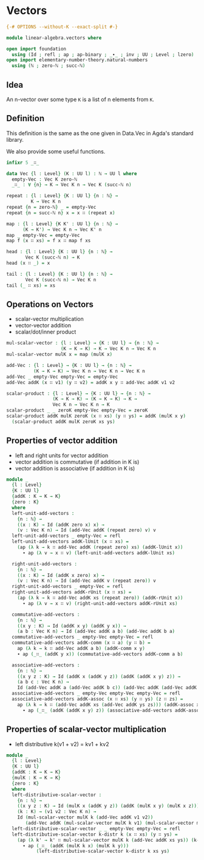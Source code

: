 # Vectors

```agda
{-# OPTIONS --without-K --exact-split #-}

module linear-algebra.vectors where

open import foundation
  using (Id ; refl ; ap ; ap-binary ; _∙_ ; inv ; UU ; Level ; lzero)
open import elementary-number-theory.natural-numbers
  using (ℕ ; zero-ℕ ; succ-ℕ)
```
## Idea

An n-vector over some type `K` is a list of n elements from `K`.

## Definition

This definition is the same as the one given in Data.Vec in Agda's standard library.

We also provide some useful functions.

```agda
infixr 5 _∷_

data Vec {l : Level} (K : UU l) : ℕ → UU l where
  empty-Vec : Vec K zero-ℕ
  _∷_ : ∀ {n} → K → Vec K n → Vec K (succ-ℕ n)

repeat : {l : Level} {K : UU l} {n : ℕ} →
         K → Vec K n
repeat {n = zero-ℕ} _ = empty-Vec
repeat {n = succ-ℕ n} x = x ∷ (repeat x)

map : {l : Level} {K K' : UU l} {n : ℕ} →
      (K → K') → Vec K n → Vec K' n
map _ empty-Vec = empty-Vec
map f (x ∷ xs) = f x ∷ map f xs

head : {l : Level} {K : UU l} {n : ℕ} →
       Vec K (succ-ℕ n) → K
head (x ∷ _) = x

tail : {l : Level} {K : UU l} {n : ℕ} →
       Vec K (succ-ℕ n) → Vec K n
tail (_ ∷ xs) = xs
```

## Operations on Vectors

 - scalar-vector multiplication
 - vector-vector addition
 - scalar/dot/inner product

```agda
mul-scalar-vector : {l : Level} → {K : UU l} → {n : ℕ} →
                    (K → K → K) → K → Vec K n → Vec K n
mul-scalar-vector mulK x = map (mulK x)

add-Vec : {l : Level} → {K : UU l} → {n : ℕ} →
          (K → K → K) → Vec K n → Vec K n → Vec K n
add-Vec _ empty-Vec empty-Vec = empty-Vec
add-Vec addK (x ∷ v1) (y ∷ v2) = addK x y ∷ add-Vec addK v1 v2

scalar-product : {l : Level} → {K : UU l} → {n : ℕ} →
                 (K → K → K) → (K → K → K) → K →
                 Vec K n → Vec K n → K
scalar-product _ _ zeroK empty-Vec empty-Vec = zeroK
scalar-product addK mulK zeroK (x ∷ xs) (y ∷ ys) = addK (mulK x y)
  (scalar-product addK mulK zeroK xs ys)
```

## Properties of vector addition

  - left and right units for vector addition
  - vector addition is commutative (if addition in K is)
  - vector addition is associative (if addition in K is)

```agda
module _
  {l : Level}
  {K : UU l}
  {addK : K → K → K}
  {zero : K}
  where
  left-unit-add-vectors :
    {n : ℕ} →
    ((x : K) → Id (addK zero x) x) →
    (v : Vec K n) → Id (add-Vec addK (repeat zero) v) v
  left-unit-add-vectors _ empty-Vec = refl
  left-unit-add-vectors addK-lUnit (x ∷ xs) =
    (ap (λ k → k ∷ add-Vec addK (repeat zero) xs) (addK-lUnit x))
      ∙ ap (λ v → x ∷ v) (left-unit-add-vectors addK-lUnit xs)

  right-unit-add-vectors :
    {n : ℕ} →
    ((x : K) → Id (addK x zero) x) →
    (v : Vec K n) → Id (add-Vec addK v (repeat zero)) v
  right-unit-add-vectors _ empty-Vec = refl
  right-unit-add-vectors addK-rUnit (x ∷ xs) =
    (ap (λ k → k ∷ add-Vec addK xs (repeat zero)) (addK-rUnit x))
      ∙ ap (λ v → x ∷ v) (right-unit-add-vectors addK-rUnit xs)

  commutative-add-vectors :
    {n : ℕ} →
    ((x y : K) → Id (addK x y) (addK y x)) →
    (a b : Vec K n) → Id (add-Vec addK a b) (add-Vec addK b a)
  commutative-add-vectors _ empty-Vec empty-Vec = refl
  commutative-add-vectors addK-comm (x ∷ a) (y ∷ b) =
    ap (λ k → k ∷ add-Vec addK a b) (addK-comm x y)
    ∙ ap (_∷_ (addK y x)) (commutative-add-vectors addK-comm a b)

  associative-add-vectors :
    {n : ℕ} →
    ((x y z : K) → Id (addK x (addK y z)) (addK (addK x y) z)) →
    (a b c : Vec K n) →
    Id (add-Vec addK a (add-Vec addK b c)) (add-Vec addK (add-Vec addK a b) c)
  associative-add-vectors _ empty-Vec empty-Vec empty-Vec = refl
  associative-add-vectors addK-assoc (x ∷ xs) (y ∷ ys) (z ∷ zs) =
    ap (λ k → k ∷ (add-Vec addK xs (add-Vec addK ys zs))) (addK-assoc x y z)
      ∙ ap (_∷_ (addK (addK x y) z)) (associative-add-vectors addK-assoc xs ys zs)
```

## Properties of scalar-vector multiplication
  - left distributive k(v1 + v2) = kv1 + kv2

```agda
module _
  {l : Level}
  {K : UU l}
  {addK : K → K → K}
  {mulK : K → K → K}
  {zero : K}
  where
  left-distributive-scalar-vector :
    {n : ℕ} →
    ((x y z : K) → Id (mulK x (addK y z)) (addK (mulK x y) (mulK x z))) →
    (k : K) → (v1 v2 : Vec K n) →
    Id (mul-scalar-vector mulK k (add-Vec addK v1 v2))
       (add-Vec addK (mul-scalar-vector mulK k v1) (mul-scalar-vector mulK k v2))
  left-distributive-scalar-vector _ _ empty-Vec empty-Vec = refl
  left-distributive-scalar-vector k-distr k (x ∷ xs) (y ∷ ys) =
    (ap (λ k' → k' ∷ mul-scalar-vector mulK k (add-Vec addK xs ys)) (k-distr k x y))
      ∙ ap (_∷_ (addK (mulK k x) (mulK k y)))
           (left-distributive-scalar-vector k-distr k xs ys)
```
